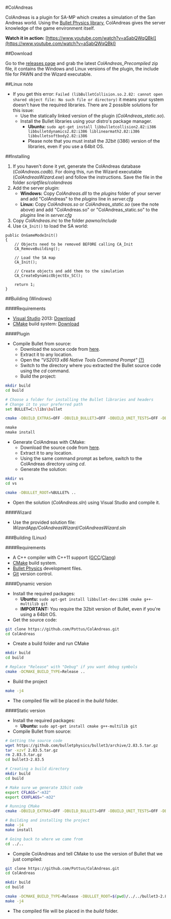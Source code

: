 #ColAndreas

ColAndreas is a plugin for SA-MP which creates a simulation of the San Andreas world. Using the [Bullet Physics library](http://bulletphysics.org/), ColAndreas
gives the server knowledge of the game environment itself.

**Watch it in action:** [https://www.youtube.com/watch?v=aSabQWqQBkI](https://www.youtube.com/watch?v=aSabQWqQBkI)

##Download

Go to the [releases page](https://github.com/Pottus/ColAndreas/releases) and grab the latest *ColAndreas_Precompiled* zip file, it contains the Windows and Linux versions of the plugin, the include file for PAWN and the Wizard executable.

##Linux note

* If you get this error: `Failed (libBulletCollision.so.2.82: cannot open shared object file: No such file or directory)` it means your system doesn't have the required libraries. There are 2 possible solutions for this issue:
	* Use the statically linked version of the plugin (*ColAndreas_static.so*).
	* Install the Bullet libraries using your distro's package manager.
		* **Ubuntu:** `sudo apt-get install libbulletcollision2.82:i386 libbulletdynamics2.82:i386 liblinearmath2.82:i386 libbulletsoftbody2.82:i386`
		* Please note that you must install the *32bit* (i386) version of the libraries, even if you use a 64bit OS.

##Installing

1. If you haven't done it yet, generate the ColAndreas database (*ColAndreas.cadb*). For doing this, run the Wizard executable (*ColAndreasWizard.exe*) and follow the instructions. Save the file in the folder *scriptfiles/colandreas*
2. Add the server plugin:
	* **Windows:** Copy *ColAndreas.dll* to the *plugins* folder of your server and add "ColAndreas" to the *plugins* line in *server.cfg*
	* **Linux:** Copy *ColAndreas.so* or *ColAndreas_static.so* (see the note above) and add "ColAndreas.so" or "ColAndreas_static.so" to the *plugins* line in *server.cfg*
3. Copy *ColAndreas.inc* to the folder *pawno/include*
4. Use `CA_Init()` to load the SA world:
```pawn
public OnGameModeInit()
{
	// Objects need to be removed BEFORE calling CA_Init
	CA_RemoveBuilding();

	// Load the SA map
	CA_Init();

	// Create objects and add them to the simulation
	CA_CreateDynamicObjectEx_SC();

	return 1;
}
```

##Building (Windows)

####Requirements
* [Visual Studio](https://www.visualstudio.com/) 2013: [Download](https://go.microsoft.com/fwlink/?LinkId=532495&type=WEB&clcid=0x409)
* [CMake](http://www.cmake.org/) build system: [Download](http://www.cmake.org/files/v3.3/cmake-3.3.0-win32-x86.exe)

####Plugin
* Compile Bullet from source:
	* Download the source code from [here](https://github.com/bulletphysics/bullet3/archive/2.83.5.tar.gz).
	* Extract it to any location.
	* Open the *"VS2013 x86 Native Tools Command Prompt"* [(?)](https://msdn.microsoft.com/en-us/library/ms229859(v=vs.110).aspx)
	* Switch to the directory where you extracted the Bullet source code using the *cd* command.
	* Build the project:
```bash
mkdir build
cd build

# Choose a folder for installing the Bullet libraries and headers
# Change it to your preferred path
set BULLET=C:\libs\bullet

cmake -DBUILD_EXTRAS=OFF -DBUILD_BULLET3=OFF -DBUILD_UNIT_TESTS=OFF -DBUILD_BULLET2_DEMOS=OFF -DBUILD_CPU_DEMOS=OFF -DINSTALL_LIBS=ON -DCMAKE_INSTALL_PREFIX=%BULLET% -DCMAKE_BUILD_TYPE=Release -G "NMake Makefiles" ..

nmake
nmake install
```
* Generate ColAndreas with CMake:
	* Download the source code from [here](https://github.com/Pottus/ColAndreas/archive/master.zip).
	* Extract it to any location.
	* Using the same command prompt as before, switch to the ColAndreas directory using *cd*.
	* Generate the solution:
```bash
mkdir vs
cd vs

cmake -DBULLET_ROOT=%BULLET% ..
```
* Open the solution (*ColAndreas.sln*) using Visual Studio and compile it.

####Wizard
* Use the provided solution file: *WizardApp/ColAndreasWizard/ColAndreasWizard.sln*

###Building (Linux)

####Requirements
* A C++ compiler with C++11 support ([GCC](https://gcc.gnu.org/)/[Clang](https://clang.llvm.org/))
* [CMake](http://www.cmake.org/) build system.
* [Bullet Physics](http://bulletphysics.org/) development files.
* [Git](https://git-scm.com/) version control.

####Dynamic version
* Install the required packages:
	* **Ubuntu:** `sudo apt-get install libbullet-dev:i386 cmake g++-multilib git`
	* **IMPORTANT:** You require the 32bit version of Bullet, even if you're using a 64bit OS.
* Get the source code:
```bash
git clone https://github.com/Pottus/ColAndreas.git
cd ColAndreas
```
* Create a build folder and run CMake
```bash
mkdir build
cd build

# Replace "Release" with "Debug" if you want debug symbols
cmake -DCMAKE_BUILD_TYPE=Release ..
```
* Build the project
```bash
make -j4
```
* The compiled file will be placed in the *build* folder.

####Static version
* Install the required packages:
	* **Ubuntu:** `sudo apt-get install cmake g++-multilib git`
* Compile Bullet from source:
```bash
# Getting the source code
wget https://github.com/bulletphysics/bullet3/archive/2.83.5.tar.gz
tar -xzvf 2.83.5.tar.gz
rm 2.83.5.tar.gz
cd bullet3-2.83.5

# Creating a build directory
mkdir build
cd build

# Make sure we generate 32bit code
export CFLAGS="-m32"
export CXXFLAGS="-m32"

# Running CMake
cmake -DBUILD_EXTRAS=OFF -DBUILD_BULLET3=OFF -DBUILD_UNIT_TESTS=OFF -DBUILD_BULLET2_DEMOS=OFF -DBUILD_CPU_DEMOS=OFF -DCMAKE_INSTALL_PREFIX=../output  ..

# Building and installing the project
make -j4
make install

# Going back to where we came from
cd ../..
```
* Compile ColAndreas and tell CMake to use the version of Bullet that we just compiled:
```bash
git clone https://github.com/Pottus/ColAndreas.git
cd ColAndreas

mkdir build
cd build

cmake -DCMAKE_BUILD_TYPE=Release -DBULLET_ROOT=$(pwd)/../../bullet3-2.83.5/output ..
make -j4
```
* The compiled file will be placed in the *build* folder.
